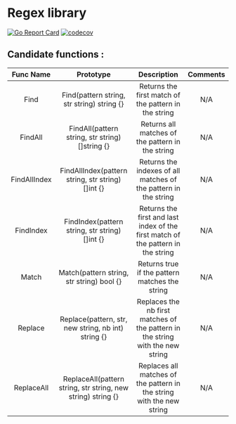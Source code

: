# Regex library

[![Go Report Card](https://goreportcard.com/badge/github.com/Eclalang/regex)](https://goreportcard.com/report/github.com/Eclalang/regex)
[![codecov](https://codecov.io/gh/Eclalang/regex/graph/badge.svg?token=YNCIYERVBO)](https://codecov.io/gh/Eclalang/regex)

## Candidate functions :

|  Func Name   |                          Prototype                           |                                   Description                                    | Comments |
|:------------:|:------------------------------------------------------------:|:--------------------------------------------------------------------------------:|:--------:|
|     Find     |          Find(pattern string, str string) string {}          |               Returns the first match of the pattern in the string               |   N/A    |
|   FindAll    |       FindAll(pattern string, str string) []string {}        |                 Returns all matches of the pattern in the string                 |   N/A    |
| FindAllIndex |      FindAllIndex(pattern string, str string) []int {}       |         Returns the indexes of all matches of the pattern in the string          |   N/A    |
|  FindIndex   |        FindIndex(pattern string, str string) []int {}        | Returns the first and last index of the first match of the pattern in the string |   N/A    |
|    Match     |          Match(pattern string, str string) bool {}           |                  Returns true if the pattern matches the string                  |   N/A    |
|   Replace    |     Replace(pattern, str, new string, nb int) string {}      |  Replaces the nb first matches of the pattern in the string with the new string  |   N/A    |
|  ReplaceAll  | ReplaceAll(pattern string, str string, new string) string {} |      Replaces all matches of the pattern in the string with the new string       |   N/A    |